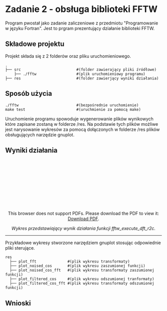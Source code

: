 # Zadanie 2 - obsługa biblioteki FFTW

Program pwostał jako zadanie zaliczeniowe z przedmiotu "Programowanie w języku Fortran". Jest to prgram prezentujący działanie biblioteki FFTW.

## Składowe projektu

Projekt składa się z 2 folderów oraz pliku uruchomieniowego.
```
.
├── src                         #(folder zawierający pliki źródłowe)
    ├── ./fftw                  #(plik uruchomieniowy programu)
├── res                         #(folder zawierjący wyniki działania)
```

## Sposób użycia
```
./fftw                          #(bezpośrednie uruchomienie)
make test                       #(uruchmienie za pomocą make)
```

Uruchomienie programu spowoduje wygenerowanie plików wynikowych które zapisane zostaną w folderze /res. Na podstawie tych plików możliwe jest narysowanie wykresów za pomocą dołączonych w folderze /res plików obsługujących narzędzie gnuplot.

## Wyniki działania
<center>

<object data="https://github.com/Marwin34/Fortran_homework_2/blob/master/res/fft_plot.pdf" type="application/pdf" width="700px" height="700px">
    <embed src="https://github.com/Marwin34/Fortran_homework_2/blob/master/res/fft_plot.pdf">
        <p>This browser does not support PDFs. Please download the PDF to view it: <a href="https://github.com/Marwin34/Fortran_homework_2/blob/master/res/fft_plot.pdf">Download PDF</a>.</p>
    </embed>
</object>

_Wykres przedstawiający wynik działania funkcji fftw_execute_dft_r2c._
</center>

___

Przykładowe wykresy stworzone narzędziem gnuplot stosując odpowiednie pliki sterujące.

```
res
  ├── plot_fft              #(plik wykresu transformaty)
  ├── plot_noised_cos       #(plik wykresu zaszumionej funkcji)
  ├── plot_noised_cos_fft   #(plik wykresu transformaty zaszumionej funkcji)
  ├── plot_filtered_cos     #(plik wykresu odszumionej tranformaty)
  ├── plot_filtered_cos_fft #(plik wykresu transformaty odszumionej funkcji)
```

## Wnioski

